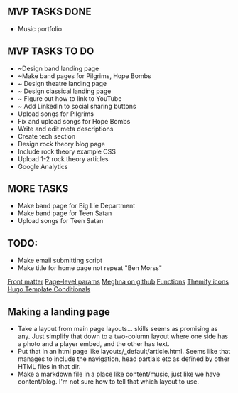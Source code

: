 ## MVP TASKS DONE
* Music portfolio

## MVP TASKS TO DO
* ~Design band landing page
* ~Make band pages for Pilgrims, Hope Bombs
* ~ Design theatre landing page
* ~ Design classical landing page
* ~ Figure out how to link to YouTube
* ~ Add LinkedIn to social sharing buttons
* Upload songs for Pilgrims
* Fix and upload songs for Hope Bombs
* Write and edit meta descriptions
* Create tech section
* Design rock theory blog page
* Include rock theory example CSS
* Upload 1-2 rock theory articles
* Google Analytics

## MORE TASKS
* Make band page for Big Lie Department
* Make band page for Teen Satan
* Upload songs for Teen Satan

## TODO:
* Make email submitting script
* Make title for home page not repeat "Ben Morss"


[Front matter](https://gohugo.io/content-management/front-matter/)
[Page-level params](https://gohugo.io/variables/page/#page-level-params)
[Meghna on github](https://github.com/themefisher/meghna-hugo)
[Functions](https://gohugo.io/functions/index-function/)
[Themify icons](https://themify.me/themify-icons)
[Hugo Template Conditionals](https://forestry.io/blog/demystifying-hugo-conditionals/)


## Making a landing page
* Take a layout from main page layouts... skills seems as promising as any. Just simplify that down to a two-column layout where one side has a photo and a player embed, and the other has text.
* Put that in an html page like layouts/_default/article.html. Seems like that manages to include the navigation, head partials etc as defined by other HTML files in that dir.
* Make a markdown file in a place like content/music, just like we have content/blog. I'm not sure how to tell that which layout to use.